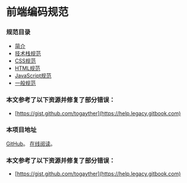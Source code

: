 # 前端编码规范

### 规范目录
* [简介](README.md)
* [技术栈规范](three/technology.md)
* [CSS规范](three/cascading-style-sheets.md)
* [HTML规范](three/hyper-transfer-mark-language.md)
* [JavaScript规范](three/javascript.md)
* [一般规范](other/normal.md)

### 本文参考了以下资源并修复了部分错误：
* [https://gist.github.com/togayther](https://help.legacy.gitbook.com)

### 本项目地址

[GitHub](https://github.com/zzl81cn/fed-code-standard)。
[在线阅读](https://zzl81cn.gitbook.io/fed-code-standard/)。

### 本文参考了以下资源并修复了部分错误：
* [https://gist.github.com/togayther](https://help.legacy.gitbook.com)
